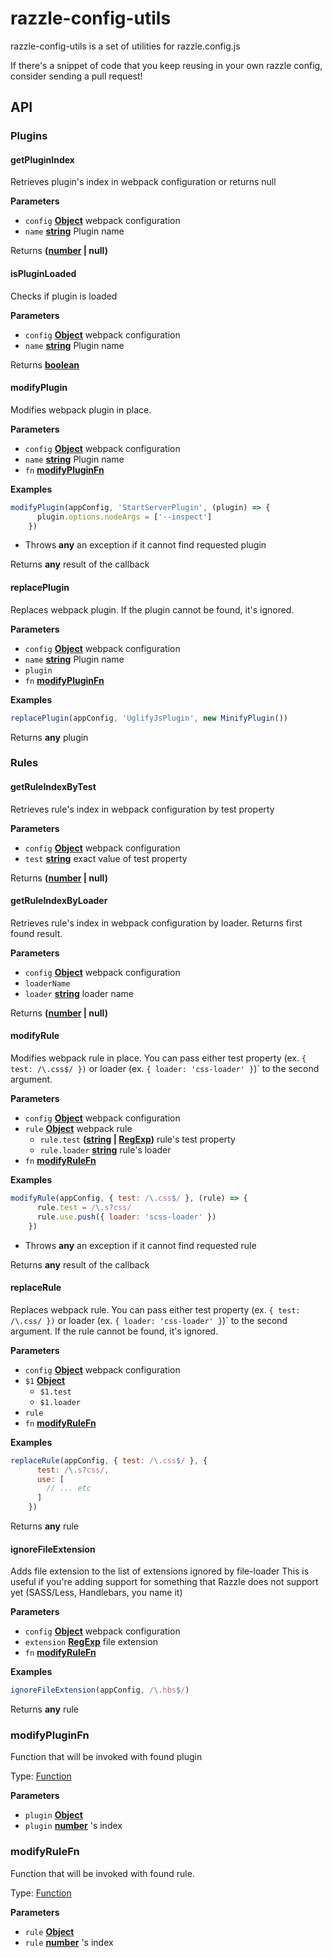 # razzle-config-utils

razzle-config-utils is a set of utilities for razzle.config.js

If there's a snippet of code that you keep reusing in your own razzle config, consider sending a pull request!

## API

<!-- Generated by documentation.js. Update this documentation by updating the source code. -->

### Plugins




#### getPluginIndex

Retrieves plugin's index in webpack configuration or returns null

**Parameters**

-   `config` **[Object](https://developer.mozilla.org/en-US/docs/Web/JavaScript/Reference/Global_Objects/Object)** webpack configuration
-   `name` **[string](https://developer.mozilla.org/en-US/docs/Web/JavaScript/Reference/Global_Objects/String)** Plugin name

Returns **([number](https://developer.mozilla.org/en-US/docs/Web/JavaScript/Reference/Global_Objects/Number) | null)** 

#### isPluginLoaded

Checks if plugin is loaded

**Parameters**

-   `config` **[Object](https://developer.mozilla.org/en-US/docs/Web/JavaScript/Reference/Global_Objects/Object)** webpack configuration
-   `name` **[string](https://developer.mozilla.org/en-US/docs/Web/JavaScript/Reference/Global_Objects/String)** Plugin name

Returns **[boolean](https://developer.mozilla.org/en-US/docs/Web/JavaScript/Reference/Global_Objects/Boolean)** 

#### modifyPlugin

Modifies webpack plugin in place.

**Parameters**

-   `config` **[Object](https://developer.mozilla.org/en-US/docs/Web/JavaScript/Reference/Global_Objects/Object)** webpack configuration
-   `name` **[string](https://developer.mozilla.org/en-US/docs/Web/JavaScript/Reference/Global_Objects/String)** Plugin name
-   `fn` **[modifyPluginFn](#modifypluginfn)** 

**Examples**

```javascript
modifyPlugin(appConfig, 'StartServerPlugin', (plugin) => {
      plugin.options.nodeArgs = ['--inspect']
    })
```

-   Throws **any** an exception if it cannot find requested plugin

Returns **any** result of the callback

#### replacePlugin

Replaces webpack plugin. If the plugin cannot be found, it's ignored.

**Parameters**

-   `config` **[Object](https://developer.mozilla.org/en-US/docs/Web/JavaScript/Reference/Global_Objects/Object)** webpack configuration
-   `name` **[string](https://developer.mozilla.org/en-US/docs/Web/JavaScript/Reference/Global_Objects/String)** Plugin name
-   `plugin`  
-   `fn` **[modifyPluginFn](#modifypluginfn)** 

**Examples**

```javascript
replacePlugin(appConfig, 'UglifyJsPlugin', new MinifyPlugin())
```

Returns **any** plugin

### Rules




#### getRuleIndexByTest

Retrieves rule's index in webpack configuration by test property

**Parameters**

-   `config` **[Object](https://developer.mozilla.org/en-US/docs/Web/JavaScript/Reference/Global_Objects/Object)** webpack configuration
-   `test` **[string](https://developer.mozilla.org/en-US/docs/Web/JavaScript/Reference/Global_Objects/String)** exact value of test property

Returns **([number](https://developer.mozilla.org/en-US/docs/Web/JavaScript/Reference/Global_Objects/Number) | null)** 

#### getRuleIndexByLoader

Retrieves rule's index in webpack configuration by loader. 
Returns first found result.

**Parameters**

-   `config` **[Object](https://developer.mozilla.org/en-US/docs/Web/JavaScript/Reference/Global_Objects/Object)** webpack configuration
-   `loaderName`  
-   `loader` **[string](https://developer.mozilla.org/en-US/docs/Web/JavaScript/Reference/Global_Objects/String)** loader name

Returns **([number](https://developer.mozilla.org/en-US/docs/Web/JavaScript/Reference/Global_Objects/Number) | null)** 

#### modifyRule

Modifies webpack rule in place. You can pass either test property 
(ex. `{ test: /\.css$/ })` or loader (ex. `{ loader: 'css-loader' }`)\` 
to the second argument.

**Parameters**

-   `config` **[Object](https://developer.mozilla.org/en-US/docs/Web/JavaScript/Reference/Global_Objects/Object)** webpack configuration
-   `rule` **[Object](https://developer.mozilla.org/en-US/docs/Web/JavaScript/Reference/Global_Objects/Object)** webpack rule
    -   `rule.test` **([string](https://developer.mozilla.org/en-US/docs/Web/JavaScript/Reference/Global_Objects/String) \| [RegExp](https://developer.mozilla.org/en-US/docs/Web/JavaScript/Reference/Global_Objects/RegExp))** rule's test property
    -   `rule.loader` **[string](https://developer.mozilla.org/en-US/docs/Web/JavaScript/Reference/Global_Objects/String)** rule's loader
-   `fn` **[modifyRuleFn](#modifyrulefn)** 

**Examples**

```javascript
modifyRule(appConfig, { test: /\.css$/ }, (rule) => {
      rule.test = /\.s?css/
      rule.use.push({ loader: 'scss-loader' })
    })
```

-   Throws **any** an exception if it cannot find requested rule

Returns **any** result of the callback

#### replaceRule

Replaces webpack rule. You can pass either test property 
(ex. `{ test: /\.css/ })` or loader (ex. `{ loader: 'css-loader' }`)\` 
to the second argument. If the rule cannot be found, it's ignored.

**Parameters**

-   `config` **[Object](https://developer.mozilla.org/en-US/docs/Web/JavaScript/Reference/Global_Objects/Object)** webpack configuration
-   `$1` **[Object](https://developer.mozilla.org/en-US/docs/Web/JavaScript/Reference/Global_Objects/Object)** 
    -   `$1.test`  
    -   `$1.loader`  
-   `rule`  
-   `fn` **[modifyRuleFn](#modifyrulefn)** 

**Examples**

```javascript
replaceRule(appConfig, { test: /\.css$/ }, {
      test: /\.s?css/,
      use: [
        // ... etc
      ]
    })
```

Returns **any** rule

#### ignoreFileExtension

Adds file extension to the list of extensions ignored by file-loader
This is useful if you're adding support for something that Razzle does
not support yet (SASS/Less, Handlebars, you name it)

**Parameters**

-   `config` **[Object](https://developer.mozilla.org/en-US/docs/Web/JavaScript/Reference/Global_Objects/Object)** webpack configuration
-   `extension` **[RegExp](https://developer.mozilla.org/en-US/docs/Web/JavaScript/Reference/Global_Objects/RegExp)** file extension
-   `fn` **[modifyRuleFn](#modifyrulefn)** 

**Examples**

```javascript
ignoreFileExtension(appConfig, /\.hbs$/)
```

Returns **any** rule

### modifyPluginFn

Function that will be invoked with found plugin

Type: [Function](https://developer.mozilla.org/en-US/docs/Web/JavaScript/Reference/Statements/function)

**Parameters**

-   `plugin` **[Object](https://developer.mozilla.org/en-US/docs/Web/JavaScript/Reference/Global_Objects/Object)** 
-   `plugin` **[number](https://developer.mozilla.org/en-US/docs/Web/JavaScript/Reference/Global_Objects/Number)** 's index

### modifyRuleFn

Function that will be invoked with found rule.

Type: [Function](https://developer.mozilla.org/en-US/docs/Web/JavaScript/Reference/Statements/function)

**Parameters**

-   `rule` **[Object](https://developer.mozilla.org/en-US/docs/Web/JavaScript/Reference/Global_Objects/Object)** 
-   `rule` **[number](https://developer.mozilla.org/en-US/docs/Web/JavaScript/Reference/Global_Objects/Number)** 's index
